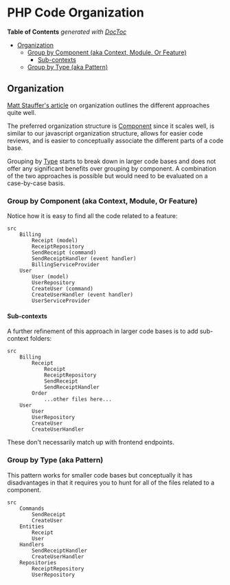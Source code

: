 # PHP Code Organization

<!-- START doctoc generated TOC please keep comment here to allow auto update -->
<!-- DON'T EDIT THIS SECTION, INSTEAD RE-RUN doctoc TO UPDATE -->
**Table of Contents**  *generated with [DocToc](https://github.com/thlorenz/doctoc)*

- [Organization](#organization)
  - [Group by Component (aka Context, Module, Or Feature)](#group-by-component-aka-context-module-or-feature)
    - [Sub-contexts](#sub-contexts)
  - [Group by Type (aka Pattern)](#group-by-type-aka-pattern)

<!-- END doctoc generated TOC please keep comment here to allow auto update -->


## Organization

[Matt Stauffer's article](https://mattstauffer.co/blog/how-to-organize-class-namespaces) on organization outlines the different approaches quite well.

The preferred organization structure is [Component](#group-by-component-aka-context-or-module) since it scales well, is similar to our javascript organization structure, allows for easier code reviews, and is easier to conceptually associate the different parts of a code base.


Grouping by [Type](#group-by-type-aka-pattern) starts to break down in larger code bases and does not offer any significant benefits over grouping by component.  A combination of the two approaches is possible but would need to be evaluated on a case-by-case basis.

### Group by Component (aka Context, Module, Or Feature)

Notice how it is easy to find all the code related to a feature:

```
src
    Billing
        Receipt (model)
        ReceiptRepository
        SendReceipt (command)
        SendReceiptHandler (event handler)
        BillingServiceProvider
    User
        User (model)
        UserRepository
        CreateUser (command)
        CreateUserHandler (event handler)
        UserServiceProvider
```

#### Sub-contexts

A further refinement of this approach in larger code bases is to add sub-context folders:


```
src
    Billing
        Receipt
            Receipt
            ReceiptRepository
            SendReceipt
            SendReceiptHandler
        Order
            ...other files here...
    User
        User
        UserRepository
        CreateUser
        CreateUserHandler
```




These don't necessarily match up with frontend endpoints.

### Group by Type (aka Pattern)

This pattern works for smaller code bases but conceptually it has disadvantages in that
it requires you to hunt for all of the files related to a component.  

```
src
    Commands
        SendReceipt
        CreateUser
    Entities
        Receipt
        User
    Handlers
        SendReceiptHandler
        CreateUserHandler
    Repositories
        ReceiptRepository
        UserRepository
```
